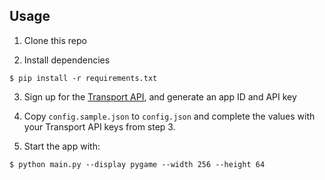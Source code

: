 ## Usage

1. Clone this repo

2. Install dependencies

```
$ pip install -r requirements.txt
```

3. Sign up for the [Transport API](https://www.transportapi.com/), and generate an app ID and API key

4. Copy `config.sample.json` to `config.json` and complete the values with your Transport API keys from step 3.

5. Start the app with:

```
$ python main.py --display pygame --width 256 --height 64
```